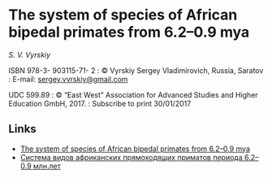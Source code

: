 # The system of species of African bipedal primates from 6.2–0.9 mya
_S. V. Vyrskiy_

ISBN 978-3- 903115-71- 2 
  : © Vyrskiy Sergey Vladimirovich, Russia, Saratov
  : E-mail: [sergey.vyrskiy@gmail.com][email]
  
UDC 599.89 
  : © “East West” Association for Advanced Studies and Higher Education GmbH, 2017.
  : Subscribe to print 30/01/2017
  
## Links
* [The system of species of African bipedal primates from 6.2–0.9 mya][paper-eng]
* [Система видов африканских прямоходящих приматов периода 6.2–0.9 млн.лет][paper-rus]

[email]: <mailto:sergey.vyrskiy@gmail.com>
[paper-eng]: <Manuscript-eng.pdf>
[paper-rus]: <Manuscript-rus.pdf>
